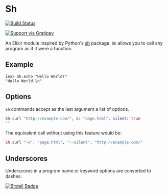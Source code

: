 # Sh

[![Build Status](https://api.travis-ci.org/devinus/sh.svg?branch=master)](https://travis-ci.org/devinus/sh)

[![Support via Gratipay](https://cdn.rawgit.com/gratipay/gratipay-badge/2.3.0/dist/gratipay.png)](https://gratipay.com/devinus/)

An Elixir module inspired by Python's [sh](http://amoffat.github.io/sh/)
package. `Sh` allows you to call any program as if it were a function.

## Example

```iex
iex> Sh.echo "Hello World!"
"Hello World!\n"
```

## Options

`Sh` commands accept as the last argument a list of options.

```elixir
Sh.curl "http://example.com/", o: "page.html", silent: true
""
```

The equivalent call without using this feature would be:

```elixir
Sh.curl "-o", "page.html", "--silent", "http://example.com/"
```

## Underscores

Underscores in a program name or keyword options are converted to dashes.


[![Bitdeli Badge](https://d2weczhvl823v0.cloudfront.net/devinus/sh/trend.png)](https://bitdeli.com/free "Bitdeli Badge")
